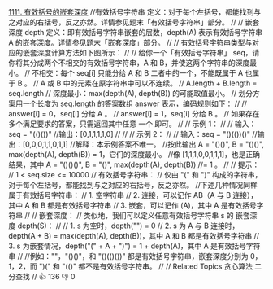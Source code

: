 [1111. 有效括号的嵌套深度](https://leetcode-cn.com/problems/maximum-nesting-depth-of-two-valid-parentheses-strings/)
//有效括号字符串 定义：对于每个左括号，都能找到与之对应的右括号，反之亦然。详情参见题末「有效括号字符串」部分。 
//
// 嵌套深度 depth 定义：即有效括号字符串嵌套的层数，depth(A) 表示有效括号字符串 A 的嵌套深度。详情参见题末「嵌套深度」部分。 
//
// 有效括号字符串类型与对应的嵌套深度计算方法如下图所示： 
//
// 给你一个「有效括号字符串」 seq，请你将其分成两个不相交的有效括号字符串，A 和 B，并使这两个字符串的深度最小。 
// 不相交：每个 seq[i] 只能分给 A 和 B 二者中的一个，不能既属于 A 也属于 B 。 
// A 或 B 中的元素在原字符串中可以不连续。 
// A.length + B.length = seq.length 
// 深度最小：max(depth(A), depth(B)) 的可能取值最小。 
// 划分方案用一个长度为 seq.length 的答案数组 answer 表示，编码规则如下： 
//
// answer[i] = 0，seq[i] 分给 A 。 
// answer[i] = 1，seq[i] 分给 B 。 
// 如果存在多个满足要求的答案，只需返回其中任意 一个 即可。 
//
// 示例 1： 
//
// 输入：seq = "(()())"
//输出：[0,1,1,1,1,0]
// 
//
// 示例 2： 
//
// 输入：seq = "()(())()"
//输出：[0,0,0,1,1,0,1,1]
//解释：本示例答案不唯一。
//按此输出 A = "()()", B = "()()", max(depth(A), depth(B)) = 1，它们的深度最小。
//像 [1,1,1,0,0,1,1,1]，也是正确结果，其中 A = "()()()", B = "()", max(depth(A), depth(B)) 
//= 1 。 
//
// 提示： 
// 1 < seq.size <= 10000 
// 有效括号字符串： 
// 仅由 "(" 和 ")" 构成的字符串，对于每个左括号，都能找到与之对应的右括号，反之亦然。
//下述几种情况同样属于有效括号字符串：
//  1. 空字符串
//  2. 连接，可以记作 AB（A 与 B 连接），其中 A 和 B 都是有效括号字符串
//  3. 嵌套，可以记作 (A)，其中 A 是有效括号字符串
//
// 嵌套深度： 
// 类似地，我们可以定义任意有效括号字符串 s 的 嵌套深度 depth(S)：
//
//  1. s 为空时，depth("") = 0
//  2. s 为 A 与 B 连接时，depth(A + B) = max(depth(A), depth(B))，其中 A 和 B 都是有效括号字符串
//  3. s 为嵌套情况，depth("(" + A + ")") = 1 + depth(A)，其中 A 是有效括号字符串
//
//例如：""，"()()"，和 "()(()())" 都是有效括号字符串，嵌套深度分别为 0，1，2，而 ")(" 和 "(()" 都不是有效括号字符串。
// 
// Related Topics 贪心算法 二分查找 
// 👍 136 👎 0